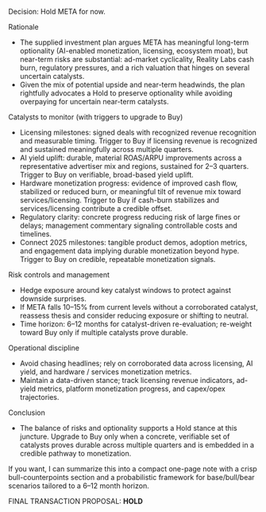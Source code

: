 Decision: Hold META for now.

Rationale
- The supplied investment plan argues META has meaningful long-term optionality (AI-enabled monetization, licensing, ecosystem moat), but near-term risks are substantial: ad-market cyclicality, Reality Labs cash burn, regulatory pressures, and a rich valuation that hinges on several uncertain catalysts.
- Given the mix of potential upside and near-term headwinds, the plan rightfully advocates a Hold to preserve optionality while avoiding overpaying for uncertain near-term catalysts.

Catalysts to monitor (with triggers to upgrade to Buy)
- Licensing milestones: signed deals with recognized revenue recognition and measurable timing. Trigger to Buy if licensing revenue is recognized and sustained meaningfully across multiple quarters.
- AI yield uplift: durable, material ROAS/ARPU improvements across a representative advertiser mix and regions, sustained for 2–3 quarters. Trigger to Buy on verifiable, broad-based yield uplift.
- Hardware monetization progress: evidence of improved cash flow, stabilized or reduced burn, or meaningful tilt of revenue mix toward services/licensing. Trigger to Buy if cash-burn stabilizes and services/licensing contribute a credible offset.
- Regulatory clarity: concrete progress reducing risk of large fines or delays; management commentary signaling controllable costs and timelines.
- Connect 2025 milestones: tangible product demos, adoption metrics, and engagement data implying durable monetization beyond hype. Trigger to Buy on credible, repeatable monetization signals.

Risk controls and management
- Hedge exposure around key catalyst windows to protect against downside surprises.
- If META falls 10–15% from current levels without a corroborated catalyst, reassess thesis and consider reducing exposure or shifting to neutral.
- Time horizon: 6–12 months for catalyst-driven re-evaluation; re-weight toward Buy only if multiple catalysts prove durable.

Operational discipline
- Avoid chasing headlines; rely on corroborated data across licensing, AI yield, and hardware / services monetization metrics.
- Maintain a data-driven stance; track licensing revenue indicators, ad-yield metrics, platform monetization progress, and capex/opex trajectories.

Conclusion
- The balance of risks and optionality supports a Hold stance at this juncture. Upgrade to Buy only when a concrete, verifiable set of catalysts proves durable across multiple quarters and is embedded in a credible pathway to monetization.

If you want, I can summarize this into a compact one-page note with a crisp bull-counterpoints section and a probabilistic framework for base/bull/bear scenarios tailored to a 6–12 month horizon.

FINAL TRANSACTION PROPOSAL: **HOLD**